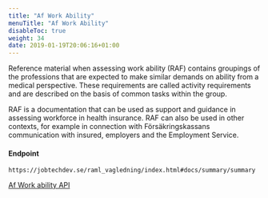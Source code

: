 ```yaml
---
title: "Af Work Ability"
menuTitle: "Af Work Ability"
disableToc: true
weight: 34
date: 2019-01-19T20:06:16+01:00
---
```


Reference material when assessing work ability (RAF) contains groupings of the professions that are expected to make similar demands on ability from a medical perspective.
These requirements are called activity requirements and are described on the basis of common tasks within the group.

RAF is a documentation that can be used as support and guidance in assessing workforce in health insurance. RAF can also be used in other contexts, for example in connection with Försäkringskassans communication with insured, employers and the Employment Service.

#### Endpoint
```
https://jobtechdev.se/raml_vagledning/index.html#docs/summary/summary
```

[Af Work ability API](/raml_vagledning/index.html#docs/summary/summary)


